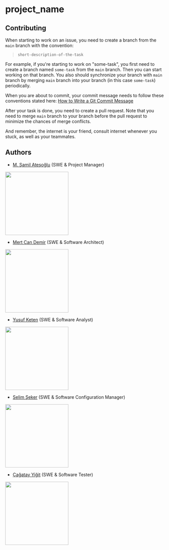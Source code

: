 # project_name



## Contributing

When starting to work on an issue, you need to create a branch from the `main` branch with the convention:

> `short-description-of-the-task`<br>

For example, if you're starting to work on "some-task", you first need to create a branch named `some-task` from the `main` branch. Then you can start working on that branch. You also should synchronize your branch with `main` branch by merging `main` branch into your branch (in this case `some-task`) periodically.

When you are about to commit, your commit message needs to follow these conventions stated here: [How to Write a Git Commit Message](https://chris.beams.io/posts/git-commit/)   

After your task is done, you need to create a pull request. Note that you need to merge `main` branch to your branch before the pull request to minimize the chances of merge conflicts. 

And remember, the internet is your friend, consult internet whenever you stuck, as well as your teammates.

## Authors
 
-  [M. Şamil Ateşoğlu](https://github.com/shamilatesoglu) (SWE & Project Manager)<br>
<img src="https://avatars.githubusercontent.com/u/16795283?s=400&u=4dbb99bbe652bc560fe113d400118373cc27980a&v=4" width="200">


-  [Mert Can Demir](https://github.com/validatedev) (SWE & Software Architect)<br>
<img src="https://avatars.githubusercontent.com/u/29679552?s=400&u=842d738be93cf0f725bd0b27d4dc4687930e41b4&v=4" width="200">


-  [Yusuf Keten](https://github.com/yusufketen) (SWE & Software Analyst)<br>
<img src="https://avatars.githubusercontent.com/u/26020675?s=400&u=21d660029292a2e2fb653a40e142b646670038a1&v=4" width="200">


-  [Selim Şeker](https://github.com/selimseker) (SWE & Software Configuration Manager)<br>
<img src="https://avatars.githubusercontent.com/u/44788355?s=400&u=3c8a1a0c10768db805f85957365d4e1ed6aa01cd&v=4" width="200">


-  [Çağatay Yiğit](https://github.com/cagatayyigit) (SWE & Software Tester)<br>
<img src="https://avatars.githubusercontent.com/u/45719739?s=400&u=3c1b2aee90357fe687ef525a73217aec2db94dc7&v=4" width="200">




